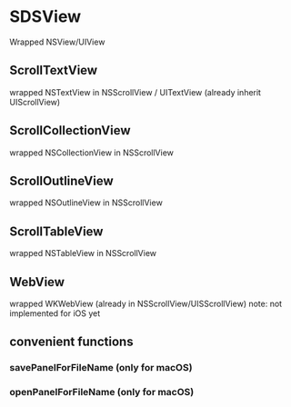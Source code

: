 # SDSView

Wrapped NSView/UIView

## ScrollTextView
wrapped NSTextView in NSScrollView / UITextView (already inherit UIScrollView)

## ScrollCollectionView
wrapped NSCollectionView in NSScrollView

## ScrollOutlineView
wrapped NSOutlineView in NSScrollView

## ScrollTableView
wrapped NSTableView in NSScrollView

## WebView
wrapped WKWebView (already in NSScrollView/UISScrollView)
note: not implemented for iOS yet

## convenient functions

### savePanelForFileName (only for macOS)
### openPanelForFileName (only for macOS)
